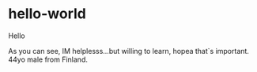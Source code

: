 # hello-world
Hello

As you can see, IM helplesss...but willing to learn, hopea that`s
important. 44yo male from Finland.
